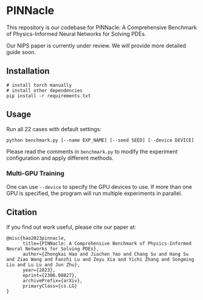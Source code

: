 # PINNacle

This repository is our codebase for PINNacle: A Comprehensive Benchmark of
Physics-Informed Neural Networks for Solving PDEs.

Our NIPS paper is currently under review. We will provide more detailed guide soon.

## Installation

```shell
# install torch manually
# install other dependencies
pip install -r requirements.txt
```

## Usage

Run all 22 cases with default settings:

```shell
python benchmark.py [--name EXP_NAME] [--seed SEED] [--device DEVICE]
```

Please read the comments in `benchmark.py` to modify the experiment configuration and apply different methods.

### Multi-GPU Training

One can use `--device` to specify the GPU devices to use. If more than one GPU is specified, the program will run multiple experiments in parallel.

## Citation

If you find out work useful, please cite our paper at:

```
@misc{hao2023pinnacle,
      title={PINNacle: A Comprehensive Benchmark of Physics-Informed Neural Networks for Solving PDEs}, 
      author={Zhongkai Hao and Jiachen Yao and Chang Su and Hang Su and Ziao Wang and Fanzhi Lu and Zeyu Xia and Yichi Zhang and Songming Liu and Lu Lu and Jun Zhu},
      year={2023},
      eprint={2306.08827},
      archivePrefix={arXiv},
      primaryClass={cs.LG}
}
```
